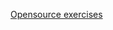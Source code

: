 [Opensource exercises](https://github.com/Opensource-Academy/programming/blob/master/101_introduction_to_programming_with_python.md#exercise-8-reading-is-important)
